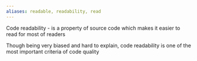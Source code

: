 ```yaml
---
aliases: readable, readability, read
---
```

Code readability - is a property of source code which makes it easier to read for most of readers

Though being very biased and hard to explain, code readability is one of the most important criteria of code quality
